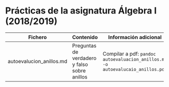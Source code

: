 # Prácticas de la asignatura Álgebra I (2018/2019)

| Fichero | Contenido | Información adicional|
| -- | -- | -- |
| autoevalucion_anillos.md | Preguntas de verdadero y falso sobre anillos| Compilar a pdf: `pandoc autoevaluacion_anillos.md -o autoevalucaio_anillos.pdf`|
